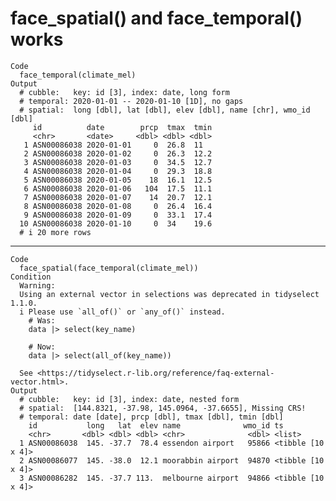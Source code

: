 # face_spatial() and face_temporal() works

    Code
      face_temporal(climate_mel)
    Output
      # cubble:   key: id [3], index: date, long form
      # temporal: 2020-01-01 -- 2020-01-10 [1D], no gaps
      # spatial:  long [dbl], lat [dbl], elev [dbl], name [chr], wmo_id [dbl]
         id          date        prcp  tmax  tmin
         <chr>       <date>     <dbl> <dbl> <dbl>
       1 ASN00086038 2020-01-01     0  26.8  11  
       2 ASN00086038 2020-01-02     0  26.3  12.2
       3 ASN00086038 2020-01-03     0  34.5  12.7
       4 ASN00086038 2020-01-04     0  29.3  18.8
       5 ASN00086038 2020-01-05    18  16.1  12.5
       6 ASN00086038 2020-01-06   104  17.5  11.1
       7 ASN00086038 2020-01-07    14  20.7  12.1
       8 ASN00086038 2020-01-08     0  26.4  16.4
       9 ASN00086038 2020-01-09     0  33.1  17.4
      10 ASN00086038 2020-01-10     0  34    19.6
      # i 20 more rows

---

    Code
      face_spatial(face_temporal(climate_mel))
    Condition
      Warning:
      Using an external vector in selections was deprecated in tidyselect 1.1.0.
      i Please use `all_of()` or `any_of()` instead.
        # Was:
        data |> select(key_name)
      
        # Now:
        data |> select(all_of(key_name))
      
      See <https://tidyselect.r-lib.org/reference/faq-external-vector.html>.
    Output
      # cubble:   key: id [3], index: date, nested form
      # spatial:  [144.8321, -37.98, 145.0964, -37.6655], Missing CRS!
      # temporal: date [date], prcp [dbl], tmax [dbl], tmin [dbl]
        id           long   lat  elev name              wmo_id ts               
        <chr>       <dbl> <dbl> <dbl> <chr>              <dbl> <list>           
      1 ASN00086038  145. -37.7  78.4 essendon airport   95866 <tibble [10 x 4]>
      2 ASN00086077  145. -38.0  12.1 moorabbin airport  94870 <tibble [10 x 4]>
      3 ASN00086282  145. -37.7 113.  melbourne airport  94866 <tibble [10 x 4]>

